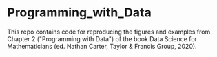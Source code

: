 # Programming_with_Data
This repo contains code for reproducing the figures and examples from Chapter 2 ("Programming with Data") of the book Data Science for Mathematicians (ed. Nathan Carter, Taylor & Francis Group, 2020).
